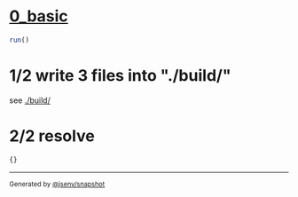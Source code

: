 # [0_basic](../../bundling_css.test.mjs#L14)

```js
run()
```

# 1/2 write 3 files into "./build/"

see [./build/](./build/)

# 2/2 resolve

```js
{}
```
---

<sub>
  Generated by <a href="https://github.com/jsenv/core/tree/main/packages/independent/snapshot">@jsenv/snapshot</a>
</sub>